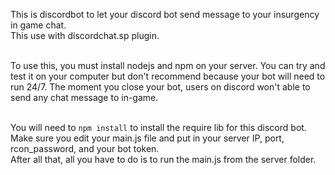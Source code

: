 This is discordbot to let your discord bot send message to your insurgency in game chat.<br>
This use with discordchat.sp plugin.<br><br>

To use this, you must install nodejs and npm on your server. You can try and test it on your computer but don't recommend because your bot will need to run 24/7. The moment you close your bot, users on discord won't able to send any chat message to in-game.<br><br>

You will need to `npm install` to install the require lib for this discord bot.<br>
Make sure you edit your main.js file and put in your server IP, port, rcon_password, and your bot token.<br>
After all that, all you have to do is to run the main.js from the server folder.
